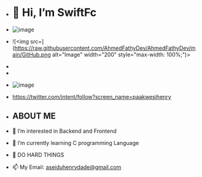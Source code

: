 - <h1>👋 Hi, I’m SwiftFc</h1>

- ![image](https://github.com/SwiftFc/SwiftFc/assets/135968578/07b47cd0-5b61-4b5e-8467-1bb80064266c)

- ![<img src=](https://raw.githubusercontent.com/AhmedFathyDev/AhmedFathyDev/main/GitHub.png alt="Image" width="200" style="max-width: 100%;")>
- 
-
- ![image](https://github.com/SwiftFc/SwiftFc/assets/135968578/b92b2a09-cce2-4239-80ce-a16c029e9336)

- https://twitter.com/intent/follow?screen_name=paakwesihenry

- <h2>ABOUT ME</h2>
- 👀 I’m interested in Backend and Frontend</h1> 
- 🌱 I’m currently learning C programming Language
- 💞️ DO HARD THINGS
- 📫 My Email: aseiduhenrydade@gmail.com


<!---
SwiftFc/SwiftFc is a ✨ special ✨ repository because its `README.md` (this file) appears on your GitHub profile.
You can click the Preview link to take a look at your changes.
--->
